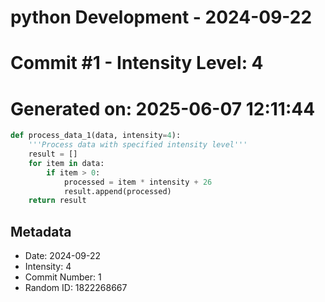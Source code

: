 ﻿# python Development - 2024-09-22
# Commit #1 - Intensity Level: 4
# Generated on: 2025-06-07 12:11:44
```python
def process_data_1(data, intensity=4):
    '''Process data with specified intensity level'''
    result = []
    for item in data:
        if item > 0:
            processed = item * intensity + 26
            result.append(processed)
    return result
```
## Metadata
- Date: 2024-09-22
- Intensity: 4
- Commit Number: 1
- Random ID: 1822268667
